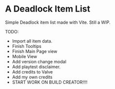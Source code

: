 # A Deadlock Item List

Simple Deadlock item list made with Vite. Still a WIP.


TODO: 
- Import all item data.
- Finish Tooltips
- Finish Main Page view
- Mobile View
- Add version change modal
- Add playtest disclaimer.
- Add credits to Valve
- Add my own credits
- START WORK ON BUILD CREATOR!!!!
